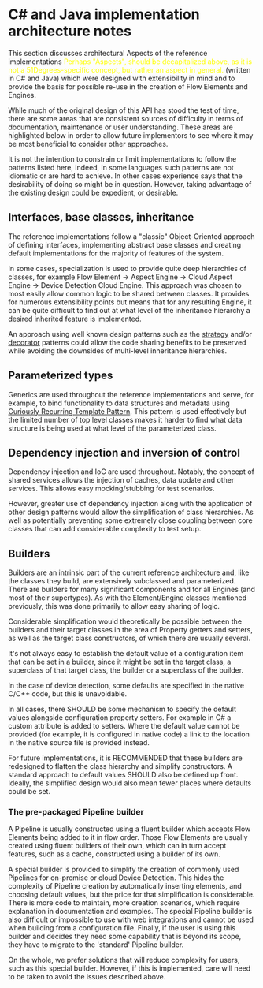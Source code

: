# C# and Java implementation architecture notes

This section discusses architectural Aspects of the reference implementations
<span style="color:yellow">Perhaps "Aspects", should be decapitalized above, as it is not
	a 51Degrees-specific concept, but rather an aspect in general.
</span>
(written in C# and Java) which were designed with extensibility in mind and
to provide the basis for possible re-use in the creation of Flow Elements and
Engines.

While much of the original design of this API has stood the test of time,
there are some areas that are consistent sources of difficulty in terms
of documentation, maintenance or user understanding. These areas are highlighted
below in order to allow future implementors to see where it may be most
beneficial to consider other approaches.

It is not the intention to constrain or limit implementations to follow
the patterns listed here, indeed, in some languages such patterns are not
idiomatic or are hard to achieve. In other cases experience says that the
desirability of doing so might be in question.
However, taking advantage of the existing design could be expedient, or desirable.

## Interfaces, base classes, inheritance

The reference implementations follow a "classic" Object-Oriented approach of defining
interfaces, implementing abstract base classes and creating default
implementations for the majority of features of the system.

In some cases, specialization is used to provide quite deep hierarchies of
classes, for example Flow Element -> Aspect Engine -> Cloud Aspect Engine ->
Device Detection Cloud Engine. This approach was chosen to most easily allow
common logic to be shared between classes. It provides for numerous
extensibility points but means that for any resulting Engine, it can be quite
difficult to find out at what level of the inheritance hierarchy a desired
inherited feature is implemented.

An approach using well known design patterns such as the
[strategy](https://en.wikipedia.org/wiki/Strategy_pattern) and/or
[decorator](https://en.wikipedia.org/wiki/Decorator_pattern) patterns could
allow the code sharing benefits to be preserved while avoiding the downsides
of multi-level inheritance hierarchies.

## Parameterized types

Generics are used throughout the reference implementations and serve, for
example, to bind functionality to data structures and metadata using
[Curiously Recurring Template Pattern](https://en.wikipedia.org/wiki/Curiously_recurring_template_pattern).
This pattern is used effectively
but the limited number of top level classes makes it harder to find what
data structure is being used at what level of the parameterized class.

## Dependency injection and inversion of control

Dependency injection and IoC are used throughout. Notably, the concept
of shared services allows the injection of caches, data update and other
services. This allows easy mocking/stubbing for test scenarios.

However, greater use of dependency injection along with the application of other
design patterns would allow the simplification of class hierarchies. As well as
potentially preventing some extremely close coupling between core classes that
can add considerable complexity to test setup.

## Builders

Builders are an intrinsic part of the current reference architecture and,
like the classes they build, are extensively subclassed and parameterized. There
are builders for many significant components and for all Engines (and most of their
supertypes). As with the Element/Engine classes mentioned previously, this was done
primarily to allow easy sharing of logic.  

Considerable simplification would theoretically be possible between the builders and
their target classes in the area of Property getters and setters, as well as
the target class constructors, of which there are usually several.

It's not always easy to establish the default value of a configuration item that
can be set in a builder, since it might be set in the target class, a superclass
of that target class, the builder or a superclass of the builder.

In the case of device detection, some defaults are specified in the native C/C++
code, but this is unavoidable.

In all cases, there SHOULD be some mechanism to specify the default values
alongside configuration property setters. For example in C# a custom attribute
is added to setters. Where the default value cannot be provided (for example,
it is configured in native code) a link to the location in the native source
file is provided instead.

For future implementations, it is RECOMMENDED that these builders are redesigned
to flatten the class hierarchy and simplify constructors. A standard approach to
default values SHOULD also be defined up front. Ideally, the simplified design
would also mean fewer places where defaults could be set.

### The pre-packaged Pipeline builder

A Pipeline is usually constructed using a fluent builder which accepts Flow Elements
being added to it in flow order. Those Flow Elements are usually created using
fluent builders of their own, which can in turn accept features, such as a cache,
constructed using a builder of its own.

A special builder is provided to simplify the creation of commonly used Pipelines
for on-premise or cloud Device Detection. This hides the complexity
of Pipeline creation by automatically inserting elements, and choosing
default values, but the price for that simplification is considerable. There is
more code to maintain, more creation scenarios, which require explanation in
documentation and examples. The special Pipeline builder is also difficult or
impossible to use with web integrations and cannot be used when building from a
configuration file. Finally, if the user is using this builder and decides they
need some capability that is beyond its scope, they have to migrate to the
'standard' Pipeline builder.

On the whole, we prefer solutions that will reduce complexity for users, such as
this special builder. However, if this is implemented, care will need to be taken
to avoid the issues described above.
